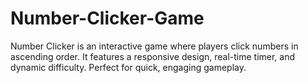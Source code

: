 # Number-Clicker-Game
Number Clicker is an interactive game where players click numbers in ascending order. It features a responsive design, real-time timer, and dynamic difficulty. Perfect for quick, engaging gameplay.

